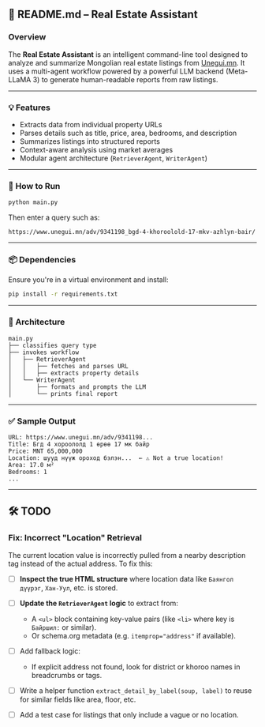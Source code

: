 

## 📄 README.md – Real Estate Assistant

### Overview

The **Real Estate Assistant** is an intelligent command-line tool designed to analyze and summarize Mongolian real estate listings from [Unegui.mn](https://www.unegui.mn). It uses a multi-agent workflow powered by a powerful LLM backend (Meta-LLaMA 3) to generate human-readable reports from raw listings.

---

### 💡 Features

* Extracts data from individual property URLs
* Parses details such as title, price, area, bedrooms, and description
* Summarizes listings into structured reports
* Context-aware analysis using market averages
* Modular agent architecture (`RetrieverAgent`, `WriterAgent`)

---

### 🏁 How to Run

```bash
python main.py
```

Then enter a query such as:

```
https://www.unegui.mn/adv/9341198_bgd-4-khoroolold-17-mkv-azhlyn-bair/
```

---

### 📦 Dependencies

Ensure you're in a virtual environment and install:

```bash
pip install -r requirements.txt
```

---

### 🧠 Architecture

```
main.py
├── classifies query type
├── invokes workflow
│   ├── RetrieverAgent
│   │   ├── fetches and parses URL
│   │   ├── extracts property details
│   └── WriterAgent
│       ├── formats and prompts the LLM
│       └── prints final report
```

---

### ✅ Sample Output

```
URL: https://www.unegui.mn/adv/9341198...
Title: Бгд 4 хороололд 1 өрөө 17 мк байр
Price: MNT 65,000,000
Location: шууд нүүж ороход бэлэн...  ← ⚠️ Not a true location!
Area: 17.0 м²
Bedrooms: 1
...
```

---

## 🛠️ TODO

### Fix: Incorrect "Location" Retrieval

The current location value is incorrectly pulled from a nearby description tag instead of the actual address. To fix this:

* [ ] **Inspect the true HTML structure** where location data like `Баянгол дүүрэг`, `Хан-Уул`, etc. is stored.
* [ ] **Update the `RetrieverAgent` logic** to extract from:

  * A `<ul>` block containing key-value pairs (like `<li>` where key is `Байршил:` or similar).
  * Or schema.org metadata (e.g. `itemprop="address"` if available).
* [ ] Add fallback logic:

  * If explicit address not found, look for district or khoroo names in breadcrumbs or tags.
* [ ] Write a helper function `extract_detail_by_label(soup, label)` to reuse for similar fields like area, floor, etc.
* [ ] Add a test case for listings that only include a vague or no location.
